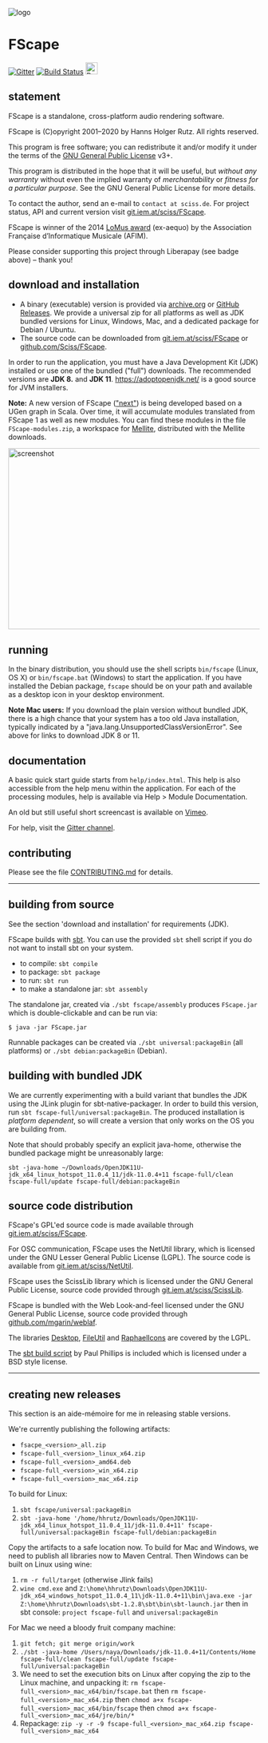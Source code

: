 ![logo](http://sciss.de/fscape/application.png)

# FScape

[![Gitter](https://badges.gitter.im/Join%20Chat.svg)](https://gitter.im/Sciss/FScape?utm_source=badge&utm_medium=badge&utm_campaign=pr-badge&utm_content=badge)
[![Build Status](https://travis-ci.org/Sciss/FScape.svg?branch=main)](https://travis-ci.org/Sciss/FScape)
<a href="https://liberapay.com/sciss/donate"><img alt="Donate using Liberapay" src="https://liberapay.com/assets/widgets/donate.svg" height="24"></a>

## statement

FScape is a standalone, cross-platform audio rendering software.

FScape is (C)opyright 2001&ndash;2020 by Hanns Holger Rutz. All rights reserved.

This program is free software; you can redistribute it and/or modify it under the terms of 
the [GNU General Public License](https://git.iem.at/sciss/FScape/blob/main/LICENSE) v3+.

This program is distributed in the hope that it will be useful, but _without any warranty_ without even the implied
warranty of _merchantability_ or _fitness for a particular purpose_. See the GNU General Public License for more details.

To contact the author, send an e-mail to `contact at sciss.de`. For project status, API and current version
visit [git.iem.at/sciss/FScape](http://git.iem.at/sciss/FScape).

FScape is winner of the 2014 [LoMus award](http://concours.afim-asso.org/) (ex-aequo) by the Association
Française d’Informatique Musicale (AFIM).

Please consider supporting this project through Liberapay (see badge above) – thank you!

## download and installation

- A binary (executable) version is provided via [archive.org](https://archive.org/details/FScape) or
  [GitHub Releases](https://github.com/Sciss/FScape/releases/latest).
  We provide a universal zip for all platforms as well as JDK bundled versions for Linux, Windows, Mac,
  and a dedicated package for Debian / Ubuntu.
- The source code can be downloaded from [git.iem.at/sciss/FScape](https://git.iem.at/sciss/FScape) or 
  [github.com/Sciss/FScape](http://github.com/Sciss/FScape).

In order to run the application, you must have a Java Development Kit (JDK) installed or use one of the bundled ("full") downloads. The recommended versions
are __JDK 8.__ and __JDK 11__. https://adoptopenjdk.net/ is a good source for JVM installers.

__Note:__ A new version of FScape (["next"](https://git.iem.at/sciss/FScape-next)) is being developed based on a UGen graph in Scala. Over time, it will
accumulate modules translated from FScape 1 as well as new modules. You can find these modules in the file
`FScape-modules.zip`, a workspace for [Mellite](https://sciss.de/mellite), distributed with the Mellite downloads.

<img src="screenshot.png" alt="screenshot" width="648" height="363"/>

## running

In the binary distribution, you should use the shell scripts `bin/fscape` (Linux, OS X) or `bin/fscape.bat` (Windows)
to start the application. If you have installed the Debian package, `fscape` should be on your path and available as a
desktop icon in your desktop environment.

__Note Mac users:__ If you download the plain version without bundled JDK, there is a high chance that your system has a too old Java installation, typically indicated by a "java.lang.UnsupportedClassVersionError". See above for links to download JDK 8 or 11.

## documentation

A basic quick start guide starts from `help/index.html`. This help is also accessible from the help menu within the
application. For each of the processing modules, help is available via Help &gt; Module Documentation.

An old but still useful short screencast is available on [Vimeo](https://vimeo.com/26509124).

For help, visit the [Gitter channel](https://gitter.im/Sciss/FScape).

## contributing

Please see the file [CONTRIBUTING.md](CONTRIBUTING.md) for details.

--------

## building from source

See the section 'download and installation' for requirements (JDK).

FScape builds with [sbt](http://www.scala-sbt.org/). You can use the provided `sbt` shell script if you do not want
to install sbt on your system.

 - to compile: `sbt compile`
 - to package: `sbt package`
 - to run: `sbt run`
 - to make a standalone jar: `sbt assembly`

The standalone jar, created via `./sbt fscape/assembly` produces `FScape.jar` which is double-clickable and can be run via:

    $ java -jar FScape.jar

Runnable packages can be created via `./sbt universal:packageBin` (all platforms) or `./sbt debian:packageBin` (Debian).

## building with bundled JDK

We are currently experimenting with a build variant that bundles the JDK using the JLink plugin for sbt-native-packager.
In order to build this version, run `sbt fscape-full/universal:packageBin`.
The produced installation is _platform dependent_, so will create a version that only works on the OS you are building from.

Note that should probably specify an explicit java-home, otherwise the bundled package might be unreasonably large:

    sbt -java-home ~/Downloads/OpenJDK11U-jdk_x64_linux_hotspot_11.0.4_11/jdk-11.0.4+11 fscape-full/clean fscape-full/update fscape-full/debian:packageBin

## source code distribution

FScape's GPL'ed source code is made available through [git.iem.at/sciss/FScape](http://git.iem.at/sciss/FScape).

For OSC communication, FScape uses the NetUtil library, which is licensed under the GNU Lesser General Public
License (LGPL). The source code is available from [git.iem.at/sciss/NetUtil](https://git.iem.at/sciss/NetUtil).

FScape uses the ScissLib library which is licensed under the GNU General Public License, source code provided
through [git.iem.at/sciss/ScissLib](https://git.iem.at/sciss/ScissLib).


FScape is bundled with the Web Look-and-feel licensed under the GNU General Public License, source code provided
through [github.com/mgarin/weblaf](https://github.com/mgarin/weblaf).

The libraries [Desktop](https://git.iem.at/sciss/Desktop), [FileUtil](https://git.iem.at/sciss/FileUtil)
and [RaphaelIcons](https://git.iem.at/sciss/RaphaelIcons) are covered by the LGPL.

The [sbt build script](https://github.com/paulp/sbt-extras) by Paul Phillips is included which is licensed under
a BSD style license.

---------

## creating new releases

This section is an aide-mémoire for me in releasing stable versions.

We're currently publishing the following artifacts:

 - `fsacpe_<version>_all.zip`
 - `fscape-full_<version>_linux_x64.zip`
 - `fscape-full_<version>_amd64.deb`
 - `fscape-full_<version>_win_x64.zip`
 - `fscape-full_<version>_mac_x64.zip`

To build for Linux:

 1. `sbt fscape/universal:packageBin`
 2. `sbt -java-home '/home/hhrutz/Downloads/OpenJDK11U-jdk_x64_linux_hotspot_11.0.4_11/jdk-11.0.4+11' fscape-full/universal:packageBin fscape-full/debian:packageBin`
 
Copy the artifacts to a safe location now.
To build for Mac and Windows, we need to publish all libraries now to Maven Central.
Then Windows can be built on Linux using wine:
 
 1. `rm -r full/target` (otherwise Jlink fails)
 2. `wine cmd.exe` and
 `Z:\home\hhrutz\Downloads\OpenJDK11U-jdk_x64_windows_hotspot_11.0.4_11\jdk-11.0.4+11\bin\java.exe -jar Z:\home\hhrutz\Downloads\sbt-1.2.8\sbt\bin\sbt-launch.jar` then in sbt console:
 `project fscape-full` and `universal:packageBin`
 
For Mac we need a bloody fruit company machine:

 1. `git fetch; git merge origin/work`
 2. `./sbt -java-home /Users/naya/Downloads/jdk-11.0.4+11/Contents/Home fscape-full/clean fscape-full/update fscape-full/universal:packageBin`
 3. We need to set the execution bits on Linux after copying the zip to the Linux machine, and unpacking it:
 `rm fscape-full_<version>_mac_x64/bin/fscape.bat` then
 `rm fscape-full_<version>_mac_x64.zip` then
 `chmod a+x fscape-full_<version>_mac_x64/bin/fscape` then
 `chmod a+x fscape-full_<version>_mac_x64/jre/bin/*`
 4. Repackage: `zip -y -r -9 fscape-full_<version>_mac_x64.zip fscape-full_<version>_mac_x64`

